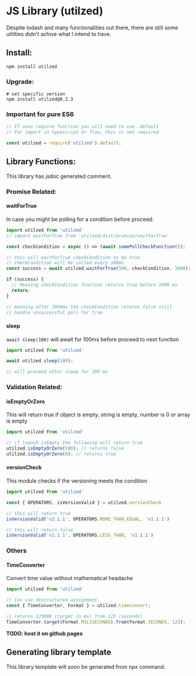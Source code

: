 # JS Library (utilzed)

Despite lodash and many functionalities out there, there are still some utilities didn't achive what I intend to have.

## Install:

```shell
npm install utilzed
```

### Upgrade:

```shell
# set specific version
npm install utilzed@0.2.3
```

### Important for pure ES6

```javascript
// If uses require function you will need to use .default
// For import in typescript or flow, this is not required

const utilzed = require('utilzed').default;
```

## Library Functions:

This library has jsdoc generated comment.

### Promise Related:

#### waitForTrue

In case you might be polling for a condition before proceed:

```ts
import utilzed from 'utilzed'
// import waitForTrue from 'utilzed/dist/promise/waitForTrue'

const checkCondition = async () => (await somePollCheckFunction());

// this will waitForTrue checkCondition to be true
// checkCondition will be called every 100ms
const success = await utilzed.waitForTrue(100, checkCondition, 1000);

if (success) {
  // Meaning checkCondition function returns true before 1000 ms
  return;
}

// meaning after 1000ms the checkCondition returns false still
// handle unsuccessful poll for true
```

#### sleep

`await sleep(100)` will await for 100ms before proceed to next function

```ts
import utilzed from 'utilzed'

await utilzed.sleep(100);

// will proceed after sleep for 100 ms
```

### Validation Related:

#### isEmptyOrZero

This will return true if object is empty, string is empty, number is 0 or array is empty

```ts
import utilzed from 'utilzed'

// if lodash isEmpty the following will return true
utilzed.isEmptyOrZero(100); // returns false
utilzed.isEmptyOrZero(0); // returns true

```

#### versionCheck

This module checks if the versioning meets the condition

```ts
import utilzed from 'utilzed'

const { OPERATORS, isVersionValid } = utilzed.versionCheck

// this will return true
isVersionValid('v2.1.1', OPERATORS.MORE_THAN_EQUAL, 'v1.1.1')

// this will return false
isVersionValid('v1.1.1', OPERATORS.LESS_THAN, 'v1.1.1')

```

### Others

#### TimeConverter

Convert time value without mathematical headache

```ts
import utilzed from 'utilzed'

// Can use destructured assignment
const { TimeConverter, Format } = utilzed.timeconvert;

// returns 123000 (target in ms) from 123 (seconds)
TimeConverter.target(Format.MILISECONDS).from(Format.SECONDS, 123);

```

**TODO: host it on github pages**

## Generating library template

This library template will soon be generated from npx command.
